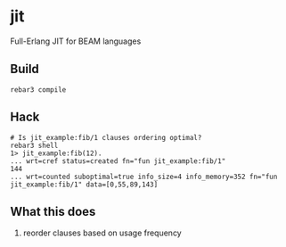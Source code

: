 # jit

Full-Erlang JIT for BEAM languages

## Build

```
rebar3 compile
```

## Hack

```
# Is jit_example:fib/1 clauses ordering optimal?
rebar3 shell
1> jit_example:fib(12).
... wrt=cref status=created fn="fun jit_example:fib/1"
144
... wrt=counted suboptimal=true info_size=4 info_memory=352 fn="fun jit_example:fib/1" data=[0,55,89,143]
```

## What this does

1. reorder clauses based on usage frequency

